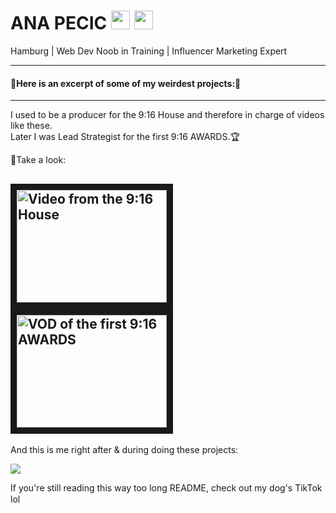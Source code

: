 # ANA PECIC [<img src="https://upload.wikimedia.org/wikipedia/commons/c/ca/LinkedIn_logo_initials.png" width="30" height="30">](https://www.linkedin.com/in/ana-pecic/) [<img src="https://upload.wikimedia.org/wikipedia/commons/e/e7/Instagram_logo_2016.svg" width="30" height="30">](https://www.instagram.com/ana.pec/)
Hamburg | Web Dev Noob in Training | Influencer Marketing Expert 

---
#### 🌟Here is an excerpt of some of my weirdest projects:🌟
---
I used to be a producer for the 9:16 House and therefore in charge of videos like these.   
Later I was Lead Strategist for the first 9:16 AWARDS.🏆  

🥹Take a look: 

<a href="http://www.youtube.com/watch?feature=player_embedded&v=c4wiedUlmLY
" target="_blank"><img src="http://img.youtube.com/vi/c4wiedUlmLY/0.jpg" 
alt="Video from the 9:16 House" width="240" height="180" border="10" /></a>
<a href="http://www.youtube.com/watch?feature=player_embedded&v=a6XLFA-XQ3w" target="_blank"><img src="http://img.youtube.com/vi/a6XLFA-XQ3w/0.jpg" 
alt="VOD of the first 9:16 AWARDS" width="240" height="180" border="10" /></a>
---

And this is me right after & during doing these projects:

![](https://media.giphy.com/media/3o7TKxR1Eh6HlQComs/giphy.gif?cid=ecf05e47iy17v8sao2cesz4q3yxc3y1bxcx6cw69qeeviz19&ep=v1_gifs_search&rid=giphy.gif)

If you're still reading this way too long README, check out my dog's TikTok lol [<img src="https://upload.wikimedia.org/wikipedia/commons/3/34/Ionicons_logo-tiktok.svg" width="15" height="15">]([https://www.instagram.com/ana.pec/](https://www.tiktok.com/@916.dog))



